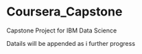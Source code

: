 # Coursera_Capstone
Capstone Project for IBM Data Science 

Datails will be appended as i further progress
